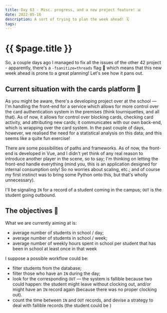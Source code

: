 ```yaml
---
title: Day 63 - Misc. progress, and a new project feature! 📊
date: 2022-05-16
description: A sort of trying to plan the week ahead! 🗓
tags: 
---
```


# {{ $page.title }}

So, a couple days ago I managed to fix all the issues of the other 42 project - apparently, there's a `-fsanitize=threads` flag 🤯 which means that this new week ahead is prone to a great planning! Let's see how it pans out.

## Current situation with the cards platform 🧩

As you might be aware, there's a developing project over at the school — I'm handling the front-end for a service which allows for more control over the card authentication system in the premises (think tourniquettes, and all that). As of now, it allows for control over blocking cards, checking card activity, and attributing new cards; it communicates with our own back-end, which is wrapping over the card system. In the past couple of days, however, we realised the need for a statistical analysis on this data; and this seems like a quite fun exercise! 

There are some possibilities of paths and frameworks. As of now, the front-end is developed in Vue, and I didn't yet think of any real reason to introduce another player in the scene, so to say; I'm thinking on letting the front-end handle everything (mind you, this is an application designed for internal consumption only! So no worries about scaling, etc.; and of course my first instinct was to bring some Python onto this, but that's wholly unnecessary).

I'll be signaling `IN` for a record of a student coming in the campus; `OUT` is the student going outbound.

## The objectives 🏁

What we are currently aiming at is:

- average number of students in school / day; 
- average number of students in school / week; 
- average number of weekly hours spent in school per student that has been in school at least once in that week

I suppose a possible workflow could be:
- filter students from the database;
- filter those who have an `IN` during the day;
- look for the corresponding `OUT` — the system is fallible because two could happen: the student might leave without clocking out, and/or might have an `IN` record again (because there was no proper clocking out).
- count the time between `IN` and `OUT` records, and devise a strategy to deal with fallible records (the student could be )

<FetchComments :title=$frontmatter.title />
<PostComments :title=$frontmatter.title />

